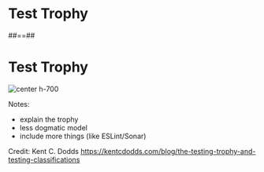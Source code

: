 <!-- .slide: class="transition" -->

# Test Trophy

##==##

# Test Trophy

![center h-700](./assets/images/02-getting-started/trophy.webp)

Notes:
- explain the trophy
- less dogmatic model
- include more things (like ESLint/Sonar)

Credit: Kent C. Dodds https://kentcdodds.com/blog/the-testing-trophy-and-testing-classifications

